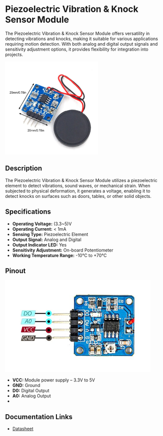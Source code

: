 # Piezoelectric Vibration & Knock Sensor Module

The Piezoelectric Vibration & Knock Sensor Module offers versatility in detecting vibrations and knocks, making it suitable for various applications requiring motion detection. With both analog and digital output signals and sensitivity adjustment options, it provides flexibility for integration into projects.

[<img src="pictures/SSR1072-Piezo-Vibration-Sensor.jpg" width="300" alt="Piezo Vibration Sensor"/>](pictures/SSR1072-Piezo-Vibration-Sensor.jpg)

## Description
The Piezoelectric Vibration & Knock Sensor Module utilizes a piezoelectric element to detect vibrations, sound waves, or mechanical strain. When subjected to physical deformation, it generates a voltage, enabling it to detect knocks on surfaces such as doors, tables, or other solid objects.

## Specifications
- **Operating Voltage:** (3.3~5)V
- **Operating Current:** < 1mA
- **Sensing Type:** Piezoelectric Element
- **Output Signal:** Analog and Digital
- **Output Indicator LED:** Yes
- **Sensitivity Adjustment:** On-board Potentiometer
- **Working Temperature Range:** -10℃ to +70℃

## Pinout
![Pinout](schemas/SSR1072-Piezo-Vibration-Sensor-pinout.jpg)
- **VCC:** Module power supply – 3.3V to 5V
- **GND:** Ground
- **D0:** Digital Output
- **A0:** Analog Output
- 
## Documentation Links

- [Datasheet](pdf/SSR1072-Piezo-Vibration-Sensor-datasheet.pdf)
